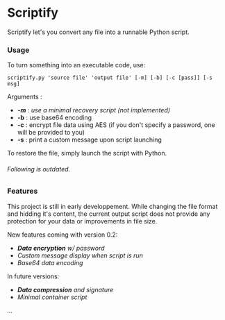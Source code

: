 # Scriptify
Scriptify let's you convert any file into a runnable Python script.

### Usage
To turn something into an executable code, use:
```
scriptify.py 'source file' 'output file' [-m] [-b] [-c [pass]] [-s msg]
```
Arguments :
- _**-m** : use a minimal recovery script (not implemented)_
- **-b** : use base64 encoding
- **-c** : encrypt file data using AES (if you don't specify a password, one will be provided to you)
- **-s** : print a custom message upon script launching

To restore the file, simply launch the script with Python.

###### Following is outdated.
### Features
This project is still in early developpement. While changing the file format and hidding it's content, the current output script does not provide any protection for your data or improvements in file size.

New features coming with version 0.2:
- _**Data encryption** w/ password_
- _Custom message display when script is run_
- _Base64 data encoding_

In future versions:
- _**Data compression** and signature_
- _Minimal container script_

_..._
